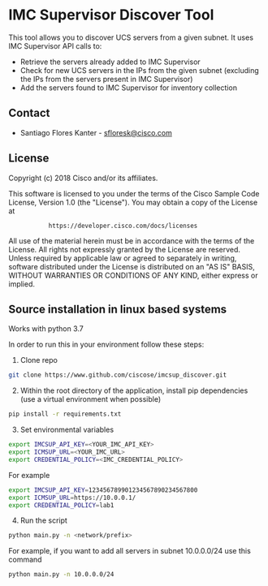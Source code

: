 # IMC Supervisor Discover Tool

This tool allows you to discover UCS servers from a given subnet. It uses IMC Supervisor API calls to:

* Retrieve the servers already added to IMC Supervisor
* Check for new UCS servers in the IPs from the given subnet (excluding the IPs from the servers present in IMC Supervisor)
* Add the servers found to IMC Supervisor for inventory collection 

## Contact

* Santiago Flores Kanter - sfloresk@cisco.com

## License

Copyright (c) 2018 Cisco and/or its affiliates.

This software is licensed to you under the terms of the Cisco Sample
Code License, Version 1.0 (the "License"). You may obtain a copy of the
License at

               https://developer.cisco.com/docs/licenses

All use of the material herein must be in accordance with the terms of
the License. All rights not expressly granted by the License are
reserved. Unless required by applicable law or agreed to separately in
writing, software distributed under the License is distributed on an "AS
IS" BASIS, WITHOUT WARRANTIES OR CONDITIONS OF ANY KIND, either express
or implied.

## Source installation in linux based systems

Works with python 3.7

In order to run this in your environment follow these steps:

1) Clone repo

```bash
git clone https://www.github.com/ciscose/imcsup_discover.git
```

2) Within the root directory of the application, install pip dependencies (use a virtual environment when possible)

```bash
pip install -r requirements.txt
```


3) Set environmental variables

```bash
export IMCSUP_API_KEY=<YOUR_IMC_API_KEY>
export ICMSUP_URL=<YOUR_IMC_URL>
export CREDENTIAL_POLICY=<IMC_CREDENTIAL_POLICY>
```

For example

```bash
export IMCSUP_API_KEY=123456789901234567890234567800
export ICMSUP_URL=https://10.0.0.1/
export CREDENTIAL_POLICY=lab1
```

4) Run the script

```bash
python main.py -n <network/prefix>
```
For example, if you want to add all servers in subnet 10.0.0.0/24 use this command
```bash
python main.py -n 10.0.0.0/24
```



